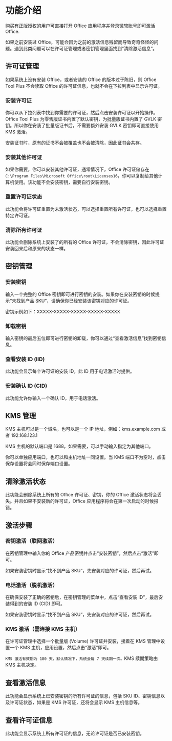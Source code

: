 # 功能介绍

购买有正版授权的用户可直接打开 Office 应用程序并登录微软账号即可激活 Office.

如果之前安装过 Office，可能会因为之前的激活信息残留而导致奇奇怪怪的问题。遇到此类问题可以在许可证管理或者密钥管理里面找到“清除激活信息”。

## 许可证管理

如果系统上没有安装 Office，或者安装的 Office 的版本过于陈旧，则 Office Tool Plus 不会读取 Office 的许可证信息，也就不会在下拉列表中显示许可证。

### 安装许可证

你可以从下拉列表中找到你需要的许可证，然后点击安装许可证以开始操作。Office Tool Plus 为零售版证书内置了默认密钥，为批量版证书内置了 GVLK 密钥。所以你在安装了批量版证书后，不需要额外安装 GVLK 密钥即可直接使用 KMS 激活。

安装证书时，原有的证书不会被覆盖也不会被清除，因此证书会共存。

### 安装其他许可证

如果你需要，你可以安装其他许可证，通常情况下，Office 许可证储存在 `C:\Program Files\Microsoft Office\root\Licenses16`，你可以复制给其他计算机使用。该功能不会安装密钥，需要自行安装密钥。

### 重置许可证状态

此功能会将许可证重置为未激活状态，可以选择重置所有许可证，也可以选择重置特定许可证。

### 清除所有许可证

此功能会删除系统上安装了的所有的 Office 许可证，不会清除密钥，因此许可证安装回来后和原来的状态一样。

## 密钥管理

### 安装密钥

输入一个完整的 Office 密钥即可进行密钥的安装。如果你在安装密钥的时候提示“未找到产品 SKU”，请确保你已经安装该密钥对应的许可证。

密钥示例如下：XXXXX-XXXXX-XXXXX-XXXXX-XXXXX

### 卸载密钥

输入密钥的最后五位即可进行密钥的卸载，你可以通过“查看激活信息”找到密钥信息。

### 查看安装 ID (IID)

此功能会显示每个许可证的安装 ID，此 ID 用于电话激活时提供。

### 安装确认 ID (CID)

此功能允许你输入一个确认 ID，用于电话激活。

## KMS 管理

KMS 主机可以是一个域名，也可以是一个 IP 地址，例如：kms.example.com 或者 192.168.123.1

KMS 主机的默认端口是 1688，如果需要，可以手动输入指定为其他端口。

你可以单独应用端口，也可以和主机地址一同设置。当 KMS 端口不为空时，点击保存设置将会同时保存端口设置。

## 清除激活状态

此功能会删除系统上所有的 Office 许可证、密钥，你的 Office 激活状态将会丢失。并且如果不安装新的许可证，Office 应用程序将会在第一次启动的时候报错。

## 激活步骤

### 密钥激活（联网激活）

在密钥管理中输入你的 Office 产品密钥并点击“安装密钥”，然后点击“激活”即可。

如果安装密钥时显示“找不到产品 SKU”，先安装对应的许可证，然后再试。

### 电话激活（脱机激活）

在确保安装了正确的密钥后，在密钥管理的菜单中，点击“查看安装 ID”，最后安装得到的安装 ID (CID) 即可。

如果安装密钥时显示“找不到产品 SKU”，先安装对应的许可证，然后再试。

### KMS 激活（需连接 KMS 主机）

在许可证管理中选择一个批量版 (Volume) 许可证并安装，接着在 KMS 管理中设置一个 KMS 主机，应用设置，然后点击“激活”即可。

`KMS 激活有效期为 180 天，默认情况下，系统会每 7 天续期一次。`KMS 续期策略由 KMS 主机决定。

## 查看激活信息

此功能会显示系统上已安装密钥的所有许可证的信息，包括 SKU ID、密钥信息以及许可证状态，如果是 KMS 许可证，还将会显示 KMS 主机信息等。

## 查看许可证信息

此功能会显示系统上所有许可证的信息，无论许可证是否已安装密钥。
